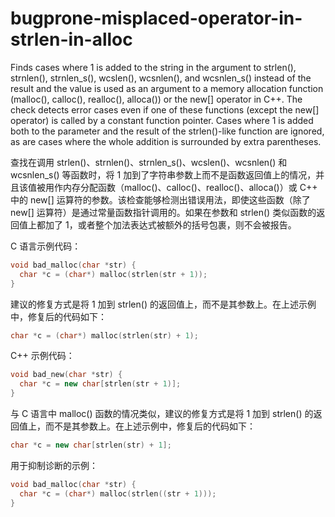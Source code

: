 # bugprone-misplaced-operator-in-strlen-in-alloc

Finds cases where 1 is added to the string in the argument to strlen(), strnlen(), strnlen_s(), wcslen(), wcsnlen(), and wcsnlen_s() instead of the result and the value is used as an argument to a memory allocation function (malloc(), calloc(), realloc(), alloca()) or the new[] operator in C++. The check detects error cases even if one of these functions (except the new[] operator) is called by a constant function pointer. Cases where 1 is added both to the parameter and the result of the strlen()-like function are ignored, as are cases where the whole addition is surrounded by extra parentheses.

查找在调用 strlen()、strnlen()、strnlen_s()、wcslen()、wcsnlen() 和 wcsnlen_s() 等函数时，将 1 加到了字符串参数上而不是函数返回值上的情况，并且该值被用作内存分配函数（malloc()、calloc()、realloc()、alloca()）或 C++ 中的 new[] 运算符的参数。该检查能够检测出错误用法，即使这些函数（除了 new[] 运算符）是通过常量函数指针调用的。如果在参数和 strlen() 类似函数的返回值上都加了 1，或者整个加法表达式被额外的括号包裹，则不会被报告。

C 语言示例代码：

```c
void bad_malloc(char *str) {
  char *c = (char*) malloc(strlen(str + 1));
}
```

建议的修复方式是将 1 加到 strlen() 的返回值上，而不是其参数上。在上述示例中，修复后的代码如下：

```c
char *c = (char*) malloc(strlen(str) + 1);
```

C++ 示例代码：

```c++
void bad_new(char *str) {
  char *c = new char[strlen(str + 1)];
}
```

与 C 语言中 malloc() 函数的情况类似，建议的修复方式是将 1 加到 strlen() 的返回值上，而不是其参数上。在上述示例中，修复后的代码如下：

```c++
char *c = new char[strlen(str) + 1];
```

用于抑制诊断的示例：

```c
void bad_malloc(char *str) {
  char *c = (char*) malloc(strlen((str + 1)));
}
```
